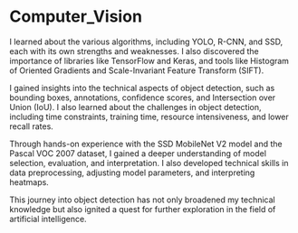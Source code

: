 # Computer_Vision
I learned about the various algorithms, including YOLO, R-CNN, and SSD, each with its own strengths and weaknesses.  I also discovered the importance of libraries like TensorFlow and Keras, and tools like Histogram of Oriented Gradients and Scale-Invariant Feature Transform (SIFT).   

I gained insights into the technical aspects of object detection, such as bounding boxes, annotations, confidence scores, and Intersection over Union (IoU).  I also learned about the challenges in object detection, including time constraints, training time, resource intensiveness, and lower recall rates.    

Through hands-on experience with the SSD MobileNet V2 model and the Pascal VOC 2007 dataset, I gained a deeper understanding of model selection, evaluation, and interpretation.  I also developed technical skills in data preprocessing, adjusting model parameters, and interpreting heatmaps.    

This journey into object detection has not only broadened my technical knowledge but also ignited a quest for further exploration in the field of artificial intelligence. 

